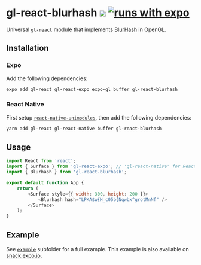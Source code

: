 # gl-react-blurhash ![](https://img.shields.io/npm/v/gl-react-blurhash.svg) [![runs with expo](https://img.shields.io/badge/Runs%20with%20Expo-000.svg?style=flat-square&logo=EXPO&labelColor=f3f3f3&logoColor=000)](https://expo.io/)

Universal [`gl-react`](https://github.com/gre/gl-react) module that implements [BlurHash](https://github.com/woltapp/blurhash) in OpenGL.

## Installation

### Expo

Add the following dependencies:

```sh
expo add gl-react gl-react-expo expo-gl buffer gl-react-blurhash
```

### React Native

First setup [`react-native-unimodules`](https://docs.expo.io/bare/installing-unimodules/), then add the following dependencies:

```sh
yarn add gl-react gl-react-native buffer gl-react-blurhash
```

## Usage

```js
import React from 'react';
import { Surface } from 'gl-react-expo'; // 'gl-react-native' for React Native
import { Blurhash } from 'gl-react-blurhash';

export default function App {
    return (
        <Surface style={{ width: 300, height: 200 }}>
            <Blurhash hash="LPKA$w{H_c05b{Nqwbx^grotMnNf" />
        </Surface>
    );
}
```

## Example

See [`example`](example) subfolder for a full example.
This example is also available on [snack.expo.io](https://snack.expo.io/@git/github.com/schiller-manuel/gl-react-blurhash:example@develop).
